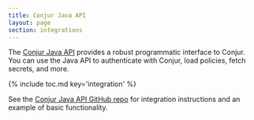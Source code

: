 ```yaml
---
title: Conjur Java API
layout: page
section: integrations
---
```


The [Conjur Java API](https://github.com/cyberark/conjur-api-java) provides a
robust programmatic interface to Conjur. You can use the Java API to authenticate
with Conjur, load policies, fetch secrets, and more.

{% include toc.md key='integration' %}

See the [Conjur Java API GitHub repo](https://github.com/cyberark/conjur-api-java)
for integration instructions and an example of basic functionality.
